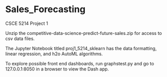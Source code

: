 # Sales_Forecasting
CSCE 5214 Project 1

Unzip the competitive-data-science-predict-future-sales.zip for access to csv data files.

The Jupyter Notebook titled proj1_5214_sklearn has the data formatting, linear regression, and h2o AutoML algorithms.

To explore possible front end dashboards, run graphstest.py and go to 127.0.0.1:8050 in a browser to view the Dash app.
